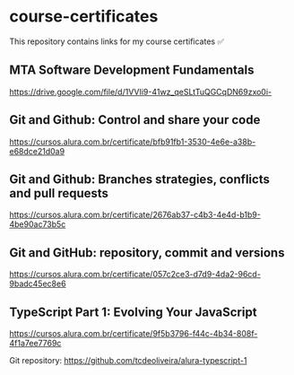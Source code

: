 # course-certificates
This repository contains links for my course certificates ✅

## MTA Software Development Fundamentals
https://drive.google.com/file/d/1VVIi9-41wz_qeSLtTuQGCqDN69zxo0i-

## Git and Github: Control and share your code
https://cursos.alura.com.br/certificate/bfb91fb1-3530-4e6e-a38b-e68dce21d0a9

## Git and Github: Branches strategies, conflicts and pull requests
https://cursos.alura.com.br/certificate/2676ab37-c4b3-4e4d-b1b9-4be90ac73b5c

## Git and GitHub: repository, commit and versions
https://cursos.alura.com.br/certificate/057c2ce3-d7d9-4da2-96cd-9badc45ec8e6

## TypeScript Part 1: Evolving Your JavaScript
https://cursos.alura.com.br/certificate/9f5b3796-f44c-4b34-808f-4f1a7ee7769c 

Git repository: https://github.com/tcdeoliveira/alura-typescript-1
